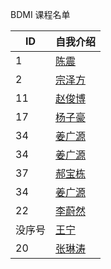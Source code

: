 BDMI 课程名单

|  ID   |   自我介绍  |
| ----  | --------  |
|   1   |   [陈震](cz.md)        |
|   2   |   [宗泽方](zzf.md)        |
|   11 | [赵俊博](11.md)  |
| 17   | [杨子豪](17.md)  |
| 34 | [姜广源](34.md) |
|  34 | [姜广源](34.md) |
| 37 | [郝宝栋](37.md) |
|  34 | [姜广源](34.md)|
|  22 | [李蔚然](22.md)|
| 没序号 | [王宁](meixuhao.md) |
| 20  |[张琳涛](20.md)|

